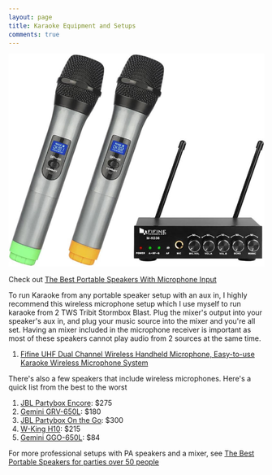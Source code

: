 ```yaml
---
layout: page
title: Karaoke Equipment and Setups
comments: true
---
```


![Fifine Wireless Microphones and Mixer](/assets/img/fifinemixer.jpg)

Check out [The Best Portable Speakers With Microphone Input](/top-recommended-microphone/)

To run Karaoke from any portable speaker setup with an aux in, I highly recommend this wireless microphone setup which I use myself to run karaoke from 2 TWS Tribit Stormbox Blast. Plug the mixer's output into your speaker's aux in, and plug your music source into the mixer and you're all set. Having an mixer included in the microphone receiver is important as most of these speakers cannot play audio from 2 sources at the same time.

1. [Fifine UHF Dual Channel Wireless Handheld Microphone, Easy-to-use Karaoke Wireless Microphone System](https://www.amazon.com/gp/product/B01N6448Q4?ie=UTF8&psc=1&linkCode=ll1&tag=rankingspea01-20&linkId=a39f479547b7448754b47ec2967ea45c&language=en_US&ref_=as_li_ss_tl)

There's also a few speakers that include wireless microphones. Here's a quick list from the best to the worst

1. [JBL Partybox Encore](https://www.walmart.com/ip/JBL-PartyBox-Encore-Karaoke-Party-Speaker/2332235467): $275
1. [Gemini GRV-650L](https://www.amazon.com/Gemini-Sound-GRV-650L-UltraRave-Microphone/dp/B0CTKRRMXV/ref=sr_1_2?&_encoding=UTF8&tag=rankingspea01-20&linkCode=ur2&linkId=8de8867317e6faa779b046acf5099c8d&camp=1789&creative=9325): $180
1. [JBL Partybox On the Go](https://www.amazon.com/JBL-PartyBox-Go-Microphone-splashproof/dp/B08HG2YC65/ref=sr_1_3?&_encoding=UTF8&tag=rankingspea01-20&linkCode=ur2&linkId=d9b5e07ac2fc486e311341bc5dc873db&camp=1789&creative=9325): $300
1. [W-King H10](https://www.amazon.com/W-KING-RMS-150W-Bluetooth-Microphone-Accompaniment/dp/B0BNVWXLDR/ref=sr_1_1_sspa?&_encoding=UTF8&tag=rankingspea01-20&linkCode=ur2&linkId=9dd413efdbc8c93b8a875323f7d4afb0&camp=1789&creative=9325): $215
1. [Gemini GGO-650L](https://www.amazon.com/Gemini-Sound-GGO-650L-Bluetooth-Microphone/dp/B0CQN34DP4/ref=sr_1_1?&_encoding=UTF8&tag=rankingspea01-20&linkCode=ur2&linkId=344b5a902a1a05fea669e1e5baa4d46a&camp=1789&creative=9325): $84

For more professional setups with PA speakers and a mixer, see [The Best Portable Speakers for parties over 50 people](/portable-party-speakers/)

